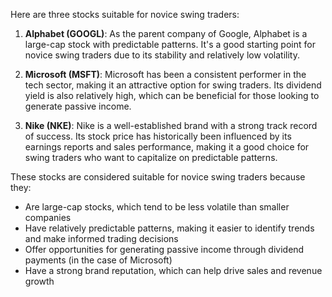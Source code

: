 Here are three stocks suitable for novice swing traders:

1. **Alphabet (GOOGL)**: As the parent company of Google, Alphabet is a large-cap stock with predictable patterns. It's a good starting point for novice swing traders due to its stability and relatively low volatility.

2. **Microsoft (MSFT)**: Microsoft has been a consistent performer in the tech sector, making it an attractive option for swing traders. Its dividend yield is also relatively high, which can be beneficial for those looking to generate passive income.

3. **Nike (NKE)**: Nike is a well-established brand with a strong track record of success. Its stock price has historically been influenced by its earnings reports and sales performance, making it a good choice for swing traders who want to capitalize on predictable patterns.

These stocks are considered suitable for novice swing traders because they:

* Are large-cap stocks, which tend to be less volatile than smaller companies
* Have relatively predictable patterns, making it easier to identify trends and make informed trading decisions
* Offer opportunities for generating passive income through dividend payments (in the case of Microsoft)
* Have a strong brand reputation, which can help drive sales and revenue growth